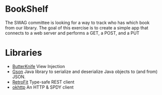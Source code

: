 # BookShelf

The SWAG committee is looking for a way to track who has which book from our library. 
The goal of this exercise is to create a simple app that connects to a web server and 
performs a GET, a POST, and a PUT



Libraries
=========

*  [ButterKnife](https://github.com/JakeWharton/butterknife) View Injection
*  [Gson](https://code.google.com/p/google-gson/) Java library to serialize and deserialize Java objects to (and from) JSON.
*  [RetroFit](http://square.github.io/retrofit/) Type-safe REST client
*  [okhttp](http://square.github.io/okhttp/) An HTTP & SPDY client